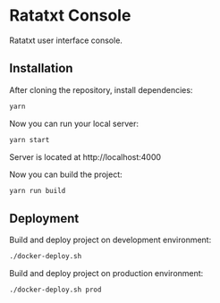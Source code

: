 # Ratatxt Console
Ratatxt user interface console.

## Installation

After cloning the repository, install dependencies:
```sh
yarn
```

Now you can run your local server:
```sh
yarn start
```
Server is located at http://localhost:4000

Now you can build the project:
```sh
yarn run build
```

## Deployment

Build and deploy project on development environment:
```sh
./docker-deploy.sh
```

Build and deploy project on production environment:
```sh
./docker-deploy.sh prod
```
